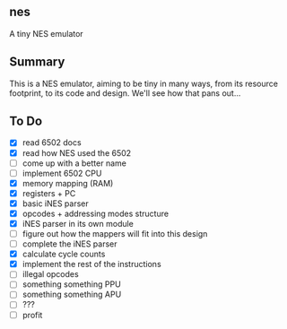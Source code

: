 ## nes

A tiny NES emulator

## Summary

This is a NES emulator, aiming to be tiny in many ways, from its resource footprint, to its code and design. We'll see how that pans out...

## To Do

* [x] read 6502 docs
* [x] read how NES used the 6502
* [ ] come up with a better name
* [ ] implement 6502 CPU
 * [x] memory mapping (RAM)
 * [x] registers + PC
 * [x] basic iNES parser
 * [x] opcodes + addressing modes structure
 * [x] iNES parser in its own module
 * [ ] figure out how the mappers will fit into this design
 * [ ] complete the iNES parser
 * [x] calculate cycle counts
 * [x] implement the rest of the instructions
 * [ ] illegal opcodes
* [ ] something something PPU
* [ ] something something APU
* [ ] ???
* [ ] profit
